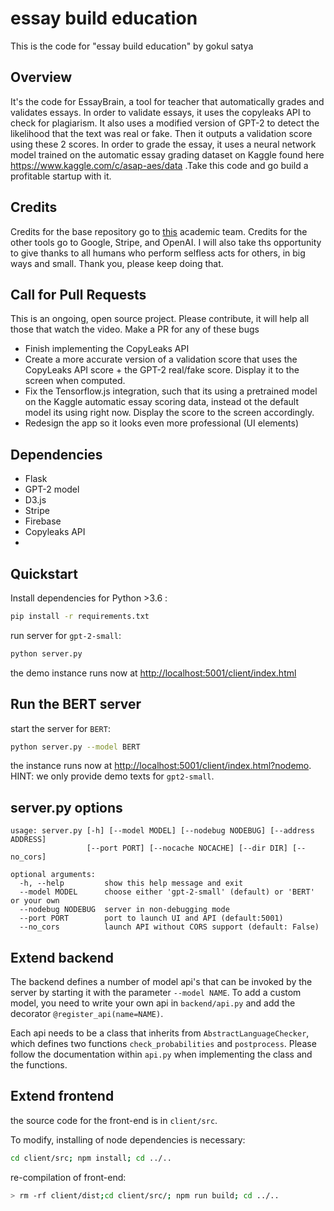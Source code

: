 # essay build education
This is the code for "essay build education" by gokul satya

## Overview 
It's the code for EssayBrain, a tool for teacher that automatically grades and validates essays. In order to validate essays, it uses the copyleaks API to check for plagiarism. It also uses a modified version of GPT-2 to detect the likelihood that the text was real or fake. Then it outputs a validation score using these 2 scores. In order to grade the essay, it uses a neural network model trained on the automatic essay grading dataset on Kaggle found here https://www.kaggle.com/c/asap-aes/data .Take this code and go build a profitable startup with it.

## Credits

Credits for the base repository go to [this](https://github.com/HendrikStrobelt/detecting-fake-text/) academic team. Credits for the other tools go to Google, Stripe, and OpenAI. I will also take ths opportunity to give thanks to all humans who perform selfless acts for others, in big ways and small. Thank you, please keep doing that.  

## Call for Pull Requests

This is an ongoing, open source project. Please contribute, it will help all those that watch the video. Make a PR for any of these bugs

- Finish implementing the CopyLeaks API
- Create a more accurate version of a validation score that uses the CopyLeaks API score + the GPT-2 real/fake score. Display it to the screen when computed.
- Fix the Tensorflow.js integration, such that its using a pretrained model on the Kaggle automatic essay scoring data, instead ot the default model its using right now. Display the score to the screen accordingly.
- Redesign the app so it looks even more professional (UI elements)

## Dependencies

- Flask
- GPT-2 model
- D3.js
- Stripe
- Firebase
- Copyleaks API
- 

## Quickstart

Install dependencies for Python >3.6 :

```bash
pip install -r requirements.txt
```

run server for `gpt-2-small`:

```bash
python server.py

```

the demo instance runs now at [http://localhost:5001/client/index.html](http://localhost:5001/client/index.html)

## Run the BERT server

start the server for `BERT`:
```bash
python server.py --model BERT
```

the instance runs now at [http://localhost:5001/client/index.html?nodemo](http://localhost:5001/client/index.html?nodemo). HINT: we only provide demo texts for `gpt2-small`.


## server.py options

```
usage: server.py [-h] [--model MODEL] [--nodebug NODEBUG] [--address ADDRESS]
                 [--port PORT] [--nocache NOCACHE] [--dir DIR] [--no_cors]

optional arguments:
  -h, --help         show this help message and exit
  --model MODEL		 choose either 'gpt-2-small' (default) or 'BERT' or your own
  --nodebug NODEBUG  server in non-debugging mode
  --port PORT	     port to launch UI and API (default:5001)
  --no_cors          launch API without CORS support (default: False)

```


## Extend backend

The backend defines a number of model api's that can be invoked by the server by starting it with the parameter `--model NAME`. To add a custom model, you need to write your own api in `backend/api.py` and add the decorator `@register_api(name=NAME)`.

Each api needs to be a class that inherits from `AbstractLanguageChecker`, which defines two functions `check_probabilities` and `postprocess`. Please follow the documentation within `api.py` when implementing the class and the functions.


## Extend frontend
the source code for the front-end is in `client/src`.

To modify, installing of node dependencies is necessary:

```bash
cd client/src; npm install; cd ../..
```
re-compilation of front-end:

```bash
> rm -rf client/dist;cd client/src/; npm run build; cd ../..
```

